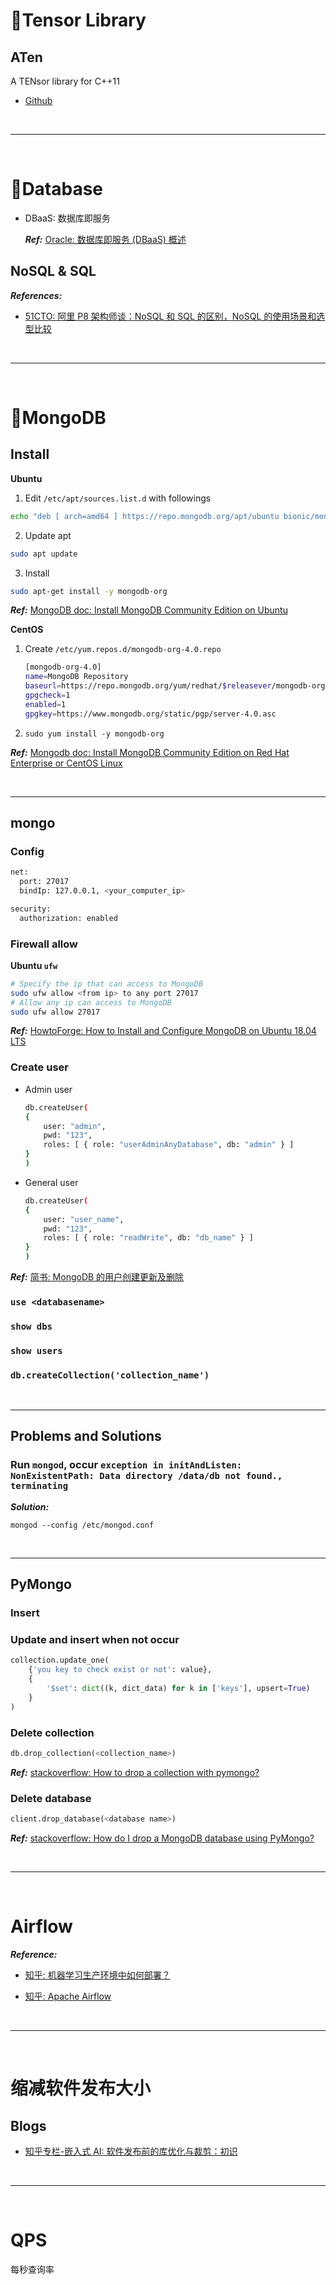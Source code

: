 # :fallen_leaf:Tensor Library

## ATen

A TENsor library for C++11

- [Github](https://github.com/zdevito/ATen)

<!--  -->
<br>

---

<br>
<!--  -->

# :fallen_leaf:Database

- DBaaS: 数据库即服务

  **_Ref:_** [Oracle: 数据库即服务 (DBaaS) 概述](https://www.oracle.com/technetwork/cn/community/developer-day/2-dbaas-outline-1864781-zhs.pdf)

## NoSQL & SQL

**_References:_**

- [51CTO: 阿里 P8 架构师谈：NoSQL 和 SQL 的区别，NoSQL 的使用场景和选型比较](http://database.51cto.com/art/201808/582267.htm)

<!--  -->
<br>

---

<br>
<!--  -->

# :fallen_leaf:MongoDB

## Install

**Ubuntu**

1. Edit `/etc/apt/sources.list.d` with followings

```bash
echo "deb [ arch=amd64 ] https://repo.mongodb.org/apt/ubuntu bionic/mongodb-org/4.0 multiverse" | sudo tee /etc/apt/sources.list.d/mongodb-org-4.0.list
```

2. Update apt

```bash
sudo apt update
```

3. Install

```bash
sudo apt-get install -y mongodb-org
```

**_Ref:_** [MongoDB doc: Install MongoDB Community Edition on Ubuntu](https://docs.mongodb.com/manual/tutorial/install-mongodb-on-ubuntu/)

**CentOS**

1. Create `/etc/yum.repos.d/mongodb-org-4.0.repo`

   ```bash
   [mongodb-org-4.0]
   name=MongoDB Repository
   baseurl=https://repo.mongodb.org/yum/redhat/$releasever/mongodb-org/4.0/x86_64/
   gpgcheck=1
   enabled=1
   gpgkey=https://www.mongodb.org/static/pgp/server-4.0.asc
   ```

2. `sudo yum install -y mongodb-org`

**_Ref:_** [Mongodb doc: Install MongoDB Community Edition on Red Hat Enterprise or CentOS Linux](https://docs.mongodb.com/manual/tutorial/install-mongodb-on-red-hat/)

<!--  -->
<br>

---

<!--  -->

## mongo

### Config

```bash
net:
  port: 27017
  bindIp: 127.0.0.1, <your_computer_ip>

security:
  authorization: enabled
```

### Firewall allow

**Ubuntu `ufw`**

```bash
# Specify the ip that can access to MongoDB
sudo ufw allow <from ip> to any port 27017
# Allow any ip can access to MongoDB
sudo ufw allow 27017
```

**_Ref:_** [HowtoForge: How to Install and Configure MongoDB on Ubuntu 18.04 LTS](https://www.howtoforge.com/tutorial/install-mongodb-on-ubuntu/)

### Create user

- Admin user

  ```bash
  db.createUser(
  {
      user: "admin",
      pwd: "123",
      roles: [ { role: "userAdminAnyDatabase", db: "admin" } ]
  }
  )
  ```

- General user

  ```bash
  db.createUser(
  {
      user: "user_name",
      pwd: "123",
      roles: [ { role: "readWrite", db: "db_name" } ]
  }
  )
  ```

**_Ref:_** [简书: MongoDB 的用户创建更新及删除](https://www.jianshu.com/p/f5afc6488f9e)

### `use <databasename>`

### `show dbs`

### `show users`

### `db.createCollection('collection_name')`

<!--  -->
<br>

---

<!--  -->

## Problems and Solutions

### Run `mongod`, occur `exception in initAndListen: NonExistentPath: Data directory /data/db not found., terminating`

**_Solution:_**

```shell
mongod --config /etc/mongod.conf
```

<!--  -->
<br>

---

<!--  -->

## PyMongo

### Insert

### Update and insert when not occur

```python
collection.update_one(
    {'you key to check exist or not': value},
    {
        '$set': dict((k, dict_data) for k in ['keys'], upsert=True)
    }
)
```

### Delete collection

```py
db.drop_collection(<collection_name>)
```

**_Ref:_** [stackoverflow: How to drop a collection with pymongo?](https://stackoverflow.com/questions/48923682/how-to-drop-a-collection-with-pymongo)

### Delete database

```python
client.drop_database(<database name>)
```

**_Ref:_** [stackoverflow: How do I drop a MongoDB database using PyMongo?](https://stackoverflow.com/questions/35463526/how-do-i-drop-a-mongodb-database-using-pymongo)

<!--  -->
<br>

---

<br>
<!--  -->

# Airflow

**_Reference:_**

- [知乎: 机器学习生产环境中如何部署？](https://www.zhihu.com/question/34587216/answer/744594179?hb_wx_block=0&utm_source=ZHShareTargetIDMore&utm_medium=social&utm_oi=37839882420224)

- [知乎: Apache Airflow](https://zhuanlan.zhihu.com/p/36043468)

<!--  -->
<br>

---

<br>
<!--  -->

# 缩减软件发布大小

## Blogs

- [知乎专栏-嵌入式 AI: 软件发布前的库优化与裁剪：初识](https://zhuanlan.zhihu.com/p/72475595)

<!--  -->
<br>

---

<br>
<!--  -->

# QPS

每秒查询率
